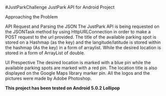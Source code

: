 #JustParkChallenge
JustPark API for Android Project

Approaching the Problem

API Request and Parsing the JSON
The JustPark API is being requested on the JSONTask method by using HttpURLConnection in order to make a POST request to the url provided. The title of the available parking spot is stored on a Hashmap (as the key) and the langitude/latitude is stored within the hashmap (As the key) in a form of arraylist. While the desired location is stored in a form of ArrayList of double.

UI Prespective
The desired location is marked with a blue pin while the available parking spots are marked with a red pin. The location title is also displayed on the Google Maps library marker pin. All the logos and the pictures were made by Adobe Photoshop.

**This project has been tested on Android 5.0.2 Lollipop**



